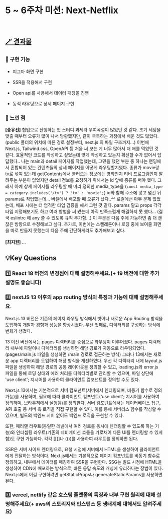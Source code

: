 # 5 ~ 6주차 미션: Next-Netflix

<br>

## [🪄 결과물](https://next-netflix-20th-onedwo.vercel.app)

### 🩵 구현 기능

- 피그마 화면 구현

- SSR을 적용해서 구현

- Open api를 사용해서 데이터 패칭을 진행

- 동적 라우팅으로 상세 페이지 구현

### 🩵 느낀 점

**[송유선]** 협업으로 진행하는 첫 스터디 과제라 우여곡절이 많았던 것 같다. 초기 세팅을 맞출 때부터 오류가 많이 나서 당황했지만, 같이 극복하는 과정에서 배운 것도 많았다. (public 폴더의 위치에 따른 경로 설정부터, next.js 의 파일 구조까지...) 이번에 Next.js, Tailwind.css, OpenAPI 등 처음 써 보는 게 너무 많아서 더 애를 먹었던 것 같다. 효율적인 코드를 작성하고 싶었는데 맞게 작성하고 있는지 확신할 수가 없어서 답답했다.. 나는 main과 detail 페이지를 작업했는데, 고민을 했던 부분 중 하나는 랜딩에서 혼합되어 있는 컨텐츠들의 상세 페이지를 어떻게 라우팅할지였다. 종류가 movie랑 tv로 섞여 있는데 getContents에서 불러오는 정보에는 영화인지 티비 프로그램인지 알려주는 부분이 없었지만 detail 정보를 요청하기 위해서는 id 앞에 종류를 써야 했다. 그래서 아예 상세 페이지를 라우팅할 때 미리 정의한 media_type을 (`const media_type = category.includes('/tv') ? 'tv' : 'movie';`) id와 함께 주소에 넣고 넘긴 뒤 params로 작업했는데... 버셀에서 배포할 때 오류가 났다..^^ 로컬에선 아무 문제 없었는데, 배포 시에는 더 엄격한 타입 검증을 해서 그런 것 같다. params 말고 props 각각 타입 지정해보기도 하고 여러 방법을 써 봤는데 아직 만족스럽게 해결하지 못 했다... (결국 eslintrc 에 any 쓸 수 있도록 규칙 추가함...) 이 부분은 다음 주에 가능하면 좀 더 괜찮은 방향으로 수정해보고 싶다. 추가로, 이번에는 스켈레톤이나 로딩 중에 보여줄 화면을 따로 만들지 못했는데 다음 주에 간단하게라도 추가해보고 싶다.
<br/><br/>
**[최지원]** ...
<br/>

## 💡Key Questions

### 1️⃣ React 18 버전의 변경점에 대해 설명해주세요.(+ 19 버전에 대한 추가 설명도 좋습니다)

### 2️⃣ nextJS 13 이후의 app routing 방식의 특징과 기능에 대해 설명해주세요.

Next.js 13 버전은 기존의 페이지 라우팅 방식에서 벗어나 새로운 App Routing 방식을 도입하여 개발자 경험과 성능을 향상시켰다. 우선 첫째로, 디렉터리를 구성하는 방식에 변화가 생겼다.

13 이전 버전에서는 pages 디렉터리를 중심으로 라우팅이 이루어졌다. pages 디렉터리 내부에 파일이나 디렉터리를 생성하면 해당 경로가 자동으로 라우팅되었다. (pages/main.js 파일을 생성하면 /main 경로로 접근하는 방식) 그러나 13에서는 새로운 app 디렉터리를 도입하여 해당 방식을 개선하였다. 우선 각 디렉터리 내에 layout.js 파일을 생성하여 해당 경로의 공통 레이아웃을 정의할 수 있고, loading.js와 error.js 파일을 통해 로딩 상태와 에러 처리를 디렉터리별로 관리할 수 있으며, 파일 상단에 'use client'; 지시어를 사용하여 클라이언트 컴포넌트를 정의할 수도 있다.

Next.js 13에서는 기본적으로 서버 컴포넌트(서버에서 렌더링되며, 비동기 함수로 정의 가능)를 사용하며, 필요에 따라 클라이언트 컴포넌트('use client'; 지시어를 사용하여 정의하며, 브라우저에서 실행됨)를 정의한다. 서버 컴포넌트에서는 데이터베이스 접근, API 호출 등 서버 측 로직을 직접 구현할 수 있다. 이를 통해 서버리스 함수를 작성할 수 있으며, 별도의 백엔드 서버 없이도 백엔드 로직을 구현할 수 있다.

또한, 패러랠 라우트(동일한 레벨에서 여러 경로를 동시에 렌더링할 수 있도록 하는 기능)와 인터셉팅 라우트(기존의 네비게이션 흐름을 가로채어 다른 UI를 렌더링할 수 있게 함)도 구현 가능하다. 각각 [[]]나 (())를 사용하여 라우트를 정의하면 된다.

SSR은 서버 사이드 렌더링으로, 요청 시점에 서버에서 HTML을 생성하여 클라이언트에게 전달하는 방식이다. Next.js에서는 기본적으로 페이지 컴포넌트를 비동기 함수로 정의하고, 내부에서 데이터를 패칭하여 SSR을 구현한다. SSG는 빌드 시점에 HTML을 생성하여 CDN에 배포하는 방식으로, 빠른 응답 속도와 캐싱에 유리하다는 장범이 있다. Next.js에서 이걸 구현하려면 getStaticProps나 generateStaticParams를 사용하면 된다.

### 3️⃣ vercel, netlify 같은 호스팅 플랫폼의 특징과 내부 구현 원리에 대해 설명해주세요(+ aws의 스토리지와 인스턴스 등 생태계에 대해서도 알려주세요)
